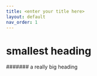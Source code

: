 ```yaml
---
title: <enter your title here>
layout: default
nav_order: 1
---
```

 # smallest heading 
 
 ####### a really big heading

